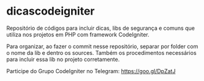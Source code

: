 # dicascodeigniter
Repositório de códigos para incluir dicas, libs de segurança e comuns que utiliza nos projetos em PHP com framework CodeIgniter.

Para organizar, ao fazer o commit nesse repositório, separar por folder com o nome da lib e dentro os sources.
Também os procedimentos necessários para incluir essa lib no projeto corretamente.

Participe do Grupo CodeIgniter no Telegram: https://goo.gl/DpZatJ 
